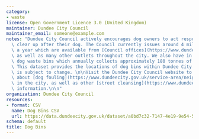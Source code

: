 ```yaml
---
category:
- waste
license: Open Government Licence 3.0 (United Kingdom)
maintainer: Dundee City Council
maintainer_email: someone@example.com
notes: "Dundee City Council actively encourages dog owners to act responsibly and\
  \ clear up after their dog. The Council currently issues around 4 million dog bags\
  \ a year which are available from [Council offices](https://www.dundeecity.gov.uk/service-area/neighbourhood-services/environment/dog-bags)\
  \ as well as many other outlets throughout the city. We also have in excess of 1300\
  \ dog waste bins which annually collects approximately 180 tonnes of dog waste.\
  \ This dataset provides the locations of dog bins within Dundee City. This dataset\
  \ is subject to change. \n\nVisit the Dundee City Council website to find out more\
  \ about [dog fouling](https://www.dundeecity.gov.uk/service-area/neighbourhood-services/community-safety-and-protection/dog-fouling)\
  \ in the city, as well as other [street cleansing](https://www.dundeecity.gov.uk/service-area/neighbourhood-services/environment/street-cleansing)\
  \ information.\n\n"
organization: Dundee City Council
resources:
- format: CSV
  name: Dog Bins CSV
  url: https://data.dundeecity.gov.uk/dataset/a0bd7c32-7147-4e19-9e54-5c73607e3875/resource/09605904-7402-404c-9287-023293461a39/download/dog-bins-locations.csv
schema: default
title: Dog Bins
---
```

